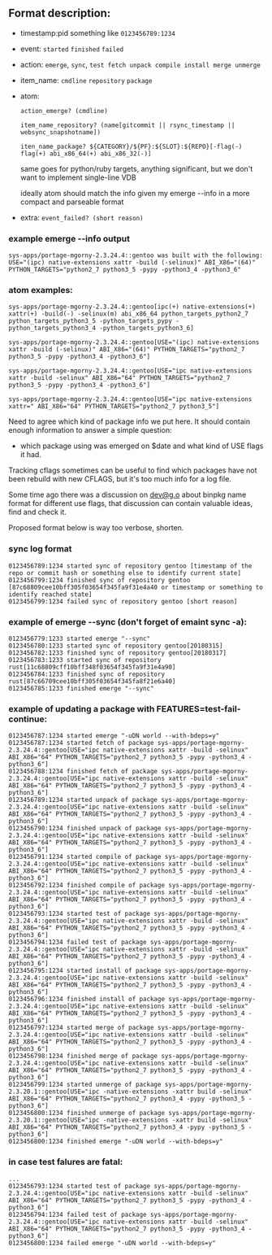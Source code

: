 

## Format description:

* timestamp:pid something like `0123456789:1234`
* event: `started` `finished` `failed`
* action: `emerge`, `sync`, `test fetch unpack compile install merge unmerge`
* item_name: `cmdline` `repository` `package`
* atom:

	`action_emerge? (cmdline)` 

	`item_name_repository? (name[gitcommit || rsync_timestamp || websync_snapshotname])`

	`iten_name_package? ${CATEGORY}/${PF}:${SLOT}:${REPO}[-flag(-) flag(+) abi_x86_64(+) abi_x86_32(-)]`

	same goes for python/ruby targets, anything significant, but we don't want to implement single-line VDB

	ideally atom should match the info given my emerge --info <pkg> in a more compact and parseable format

* extra:
	`event_failed? (short reason)`


### example emerge --info <pkg> output
```
sys-apps/portage-mgorny-2.3.24.4::gentoo was built with the following:
USE="(ipc) native-extensions xattr -build (-selinux)" ABI_X86="(64)" PYTHON_TARGETS="python2_7 python3_5 -pypy -python3_4 -python3_6"
```


### atom examples:

```Hack
sys-apps/portage-mgorny-2.3.24.4::gentoo[ipc(+) native-extensions(+) xattr(+) -build(-) -selinux(m) abi_x86_64 python_targets_python2_7 python_targets_python3_5 -python_targets_pypy -python_targets_python3_4 -python_targets_python3_6]

sys-apps/portage-mgorny-2.3.24.4::gentoo[USE="(ipc) native-extensions xattr -build (-selinux)" ABI_X86="(64)" PYTHON_TARGETS="python2_7 python3_5 -pypy -python3_4 -python3_6"]

sys-apps/portage-mgorny-2.3.24.4::gentoo[USE="ipc native-extensions xattr -build -selinux" ABI_X86="64" PYTHON_TARGETS="python2_7 python3_5 -pypy -python3_4 -python3_6"]

sys-apps/portage-mgorny-2.3.24.4::gentoo[USE="ipc native-extensions xattr=" ABI_X86="64" PYTHON_TARGETS="python2_7 python3_5"]
```

Need to agree which kind of package info we put here. It should contain enough information to answer a simple question: 

* which package using was emerged on $date and what kind of USE flags it had.

Tracking cflags sometimes can be useful to find which packages have not been rebuild with new CFLAGS, but it's too much info for a log file.

Some time ago there was a discussion on dev@g.o about binpkg name format for different use flags, that discussion can contain valuable ideas, find and check it.

Proposed format below is way too verbose, shorten.


### sync log format 

```
0123456789:1234 started sync of repository gentoo [timestamp of the repo or commit hash or something else to identify current state]
0123456799:1234 finished sync of repository gentoo [87c68809cee10bff305f03654f345fa9f31e4a40 or timestamp or something to identify reached state]
0123456799:1234 failed sync of repository gentoo [short reason]
```

### example of emerge --sync (don't forget of emaint sync -a):
```
0123456779:1233 started emerge "--sync"
0123456780:1233 started sync of repository gentoo[20180315]
0123456782:1233 finished sync of repository gentoo[20180317]
0123456783:1233 started sync of repository rust[11c68809cff10bff348f03654f345fa9f31e4a90]
0123456784:1233 finished sync of repository rust[87c66709cee10bff305f03654f345fa8f21e6a40]
0123456785:1233 finished emerge "--sync"
```

### example of updating a package with FEATURES=test-fail-continue:
```
0123456787:1234 started emerge "-uDN world --with-bdeps=y"
0123456787:1234 started fetch of package sys-apps/portage-mgorny-2.3.24.4::gentoo[USE="ipc native-extensions xattr -build -selinux" ABI_X86="64" PYTHON_TARGETS="python2_7 python3_5 -pypy -python3_4 -python3_6"]
0123456788:1234 finished fetch of package sys-apps/portage-mgorny-2.3.24.4::gentoo[USE="ipc native-extensions xattr -build -selinux" ABI_X86="64" PYTHON_TARGETS="python2_7 python3_5 -pypy -python3_4 -python3_6"]
0123456789:1234 started unpack of package sys-apps/portage-mgorny-2.3.24.4::gentoo[USE="ipc native-extensions xattr -build -selinux" ABI_X86="64" PYTHON_TARGETS="python2_7 python3_5 -pypy -python3_4 -python3_6"]
0123456790:1234 finished unpack of package sys-apps/portage-mgorny-2.3.24.4::gentoo[USE="ipc native-extensions xattr -build -selinux" ABI_X86="64" PYTHON_TARGETS="python2_7 python3_5 -pypy -python3_4 -python3_6"]
0123456791:1234 started compile of package sys-apps/portage-mgorny-2.3.24.4::gentoo[USE="ipc native-extensions xattr -build -selinux" ABI_X86="64" PYTHON_TARGETS="python2_7 python3_5 -pypy -python3_4 -python3_6"]
0123456792:1234 finished compile of package sys-apps/portage-mgorny-2.3.24.4::gentoo[USE="ipc native-extensions xattr -build -selinux" ABI_X86="64" PYTHON_TARGETS="python2_7 python3_5 -pypy -python3_4 -python3_6"]
0123456793:1234 started test of package sys-apps/portage-mgorny-2.3.24.4::gentoo[USE="ipc native-extensions xattr -build -selinux" ABI_X86="64" PYTHON_TARGETS="python2_7 python3_5 -pypy -python3_4 -python3_6"]
0123456794:1234 failed test of package sys-apps/portage-mgorny-2.3.24.4::gentoo[USE="ipc native-extensions xattr -build -selinux" ABI_X86="64" PYTHON_TARGETS="python2_7 python3_5 -pypy -python3_4 -python3_6"]
0123456795:1234 started install of package sys-apps/portage-mgorny-2.3.24.4::gentoo[USE="ipc native-extensions xattr -build -selinux" ABI_X86="64" PYTHON_TARGETS="python2_7 python3_5 -pypy -python3_4 -python3_6"]
0123456796:1234 finished install of package sys-apps/portage-mgorny-2.3.24.4::gentoo[USE="ipc native-extensions xattr -build -selinux" ABI_X86="64" PYTHON_TARGETS="python2_7 python3_5 -pypy -python3_4 -python3_6"]
0123456797:1234 started merge of package sys-apps/portage-mgorny-2.3.24.4::gentoo[USE="ipc native-extensions xattr -build -selinux" ABI_X86="64" PYTHON_TARGETS="python2_7 python3_5 -pypy -python3_4 -python3_6"]
0123456798:1234 finished merge of package sys-apps/portage-mgorny-2.3.24.4::gentoo[USE="ipc native-extensions xattr -build -selinux" ABI_X86="64" PYTHON_TARGETS="python2_7 python3_5 -pypy -python3_4 -python3_6"]
0123456799:1234 started unmerge of package sys-apps/portage-mgorny-2.3.20.1::gentoo[USE="ipc -native-extensions -xattr build -selinux" ABI_X86="64" PYTHON_TARGETS="python2_7 python3_4 -pypy -python3_5 -python3_6"]
0123456800:1234 finished unmerge of package sys-apps/portage-mgorny-2.3.20.1::gentoo[USE="ipc -native-extensions -xattr build -selinux" ABI_X86="64" PYTHON_TARGETS="python2_7 python3_4 -pypy -python3_5 -python3_6"]
0123456800:1234 finished emerge "-uDN world --with-bdeps=y"
```

### in case test falures are fatal:
```
...
0123456793:1234 started test of package sys-apps/portage-mgorny-2.3.24.4::gentoo[USE="ipc native-extensions xattr -build -selinux" ABI_X86="64" PYTHON_TARGETS="python2_7 python3_5 -pypy -python3_4 -python3_6"]
0123456794:1234 failed test of package sys-apps/portage-mgorny-2.3.24.4::gentoo[USE="ipc native-extensions xattr -build -selinux" ABI_X86="64" PYTHON_TARGETS="python2_7 python3_5 -pypy -python3_4 -python3_6"]
0123456800:1234 failed emerge "-uDN world --with-bdeps=y"
```
